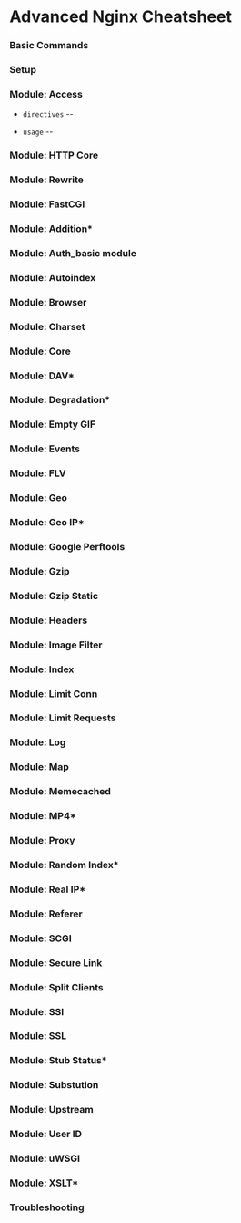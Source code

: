 # Advanced Nginx Cheatsheet

### Basic Commands

### Setup

### Module: Access

- `directives` --

- `usage` --

### Module: HTTP Core

### Module: Rewrite

### Module: FastCGI

### Module: Addition*

### Module: Auth_basic module
 
### Module: Autoindex

### Module: Browser

### Module: Charset

### Module: Core

### Module: DAV*

### Module: Degradation*

### Module: Empty GIF

### Module: Events

### Module: FLV

### Module: Geo

### Module: Geo IP*

### Module: Google Perftools

### Module: Gzip
 
### Module: Gzip Static

### Module: Headers

### Module: Image Filter

### Module: Index

### Module: Limit Conn

### Module: Limit Requests

### Module: Log

### Module: Map

### Module: Memecached

### Module: MP4*

### Module: Proxy

### Module: Random Index*

### Module: Real IP*

### Module: Referer

### Module: SCGI

### Module: Secure Link 

### Module: Split Clients

### Module: SSI

### Module: SSL

### Module: Stub Status*

### Module: Substution

### Module: Upstream

### Module: User ID

### Module: uWSGI

### Module: XSLT*

### Troubleshooting
